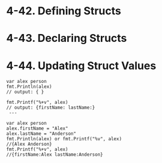 # 4-42. Defining Structs

# 4-43. Declaring Structs

# 4-44. Updating Struct Values

    var alex person
    fmt.Println(alex)
    // output: { }

    fmt.Printf("%+v", alex)
    // output: {firstName: lastName:}
     ---

    var alex person
    alex.firstName = "Alex"
    alex.lastName = "Anderson"
    fmt.Println(alex) or fmt.Printf("%v", alex)
    //{Alex Anderson}
    fmt.Printf("%+v", alex)
    //{firstName:Alex lastName:Anderson}
